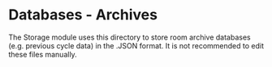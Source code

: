 # Databases - Archives

The Storage module uses this directory to store room archive databases (e.g. previous cycle data) in the .JSON format. It is not recommended to edit these files manually.
